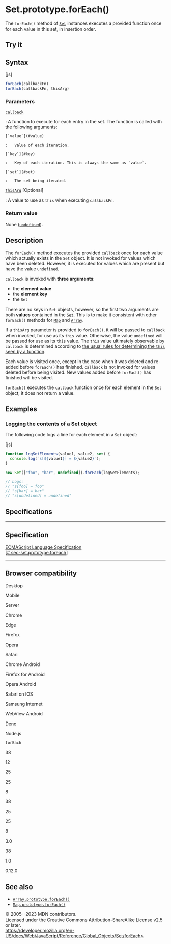 Set.prototype.forEach()
=======================

 
The `forEach()` method of [`Set`](../set) instances executes a provided
function once for each value in this set, in insertion order.


 
Try it 
------

 



 
Syntax
------

 
 
 
[js]


```js
forEach(callbackFn)
forEach(callbackFn, thisArg)
```




 
### Parameters

 

[`callback`](#callback)

:   A function to execute for each entry in the set. The function is
    called with the following arguments:

    [`value`](#value)

    :   Value of each iteration.

    [`key`](#key)

    :   Key of each iteration. This is always the same as `value`.

    [`set`](#set)

    :   The set being iterated.

[`thisArg`](#thisarg) [Optional]

:   A value to use as `this` when executing `callbackFn`.



 
### Return value 

 
None ([`undefined`](../undefined)).



 
Description
-----------

 
The `forEach()` method executes the provided `callback` once for each
value which actually exists in the `Set` object. It is not invoked for
values which have been deleted. However, it is executed for values which
are present but have the value `undefined`.

`callback` is invoked with **three arguments**:

-   the **element value**
-   the **element key**
-   the `Set`

There are no keys in `Set` objects, however, so the first two arguments
are both **values** contained in the [`Set`](../set). This is to make it
consistent with other `forEach()` methods for [`Map`](../map/foreach)
and [`Array`](../array/foreach).

If a `thisArg` parameter is provided to `forEach()`, it will be passed
to `callback` when invoked, for use as its `this` value. Otherwise, the
value `undefined` will be passed for use as its `this` value. The `this`
value ultimately observable by `callback` is determined according to
[the usual rules for determining the `this` seen by a
function](../../operators/this).

Each value is visited once, except in the case when it was deleted and
re-added before `forEach()` has finished. `callback` is not invoked for
values deleted before being visited. New values added before `forEach()`
has finished will be visited.

`forEach()` executes the `callback` function once for each element in
the `Set` object; it does not return a value.



 
Examples
--------


 
### Logging the contents of a Set object 

 
The following code logs a line for each element in a `Set` object:

 
 
[js]


```js
function logSetElements(value1, value2, set) {
  console.log(`s[${value1}] = ${value2}`);
}

new Set(["foo", "bar", undefined]).forEach(logSetElements);

// Logs:
// "s[foo] = foo"
// "s[bar] = bar"
// "s[undefined] = undefined"
```




Specifications
--------------

 
  -------------------------------------------------------------------------------------------------------------------------
  Specification
  -------------------------------------------------------------------------------------------------------------------------
  [ECMAScript Language Specification\
  [\#
  sec-set.prototype.foreach]](https://tc39.es/ecma262/multipage/keyed-collections.html#sec-set.prototype.foreach)

  -------------------------------------------------------------------------------------------------------------------------


Browser compatibility 
---------------------

 


Desktop

Mobile

Server

Chrome

Edge

Firefox

Opera

Safari

Chrome Android

Firefox for Android

Opera Android

Safari on IOS

Samsung Internet

WebView Android

Deno

Node.js

`forEach`

38

12

25

25

8

38

25

25

8

3.0

38

1.0

0.12.0

 
See also 
--------

 
-   [`Array.prototype.forEach()`](../array/foreach)
-   [`Map.prototype.forEach()`](../map/foreach)



 
© 2005--2023 MDN contributors.\
Licensed under the Creative Commons Attribution-ShareAlike License v2.5
or later.\
https://developer.mozilla.org/en-US/docs/Web/JavaScript/Reference/Global_Objects/Set/forEach>

